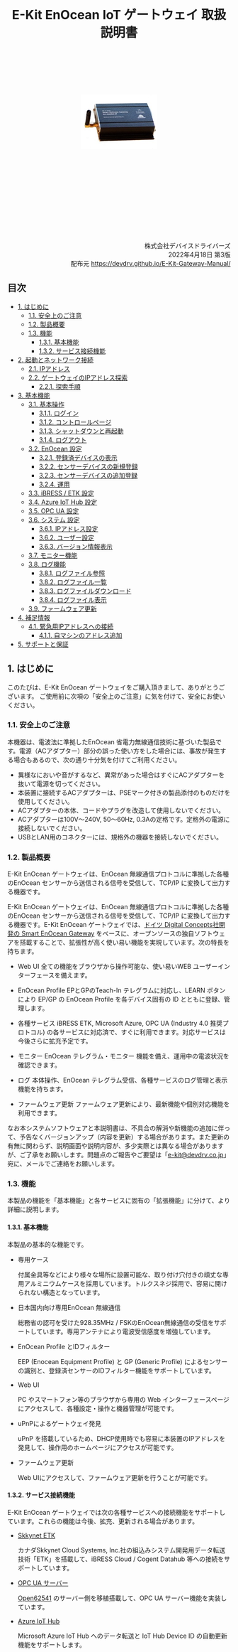 <br/>
<br/>
<br/>
<br/>
<br/>
<br/>
<br/>
<br/>
<br/>
<br/>
<br/>
<br/>
<div style="text-align: center;">
<h1> E-Kit EnOcean IoT ゲートウェイ 取扱説明書</h1>
<br/>
<br/>
<br/>
<br/>
<br/>
<br/>
<img src="img/eogw.jpg" alt="E-Kit EnOcean IoT ゲートウェイ" />
</div>
<br/>
<br/>
<br/>
<br/>
<br/>
<br/>
<br/>
<br/>
<br/>
<br/>
<br/>
<br/>
<div style="text-align: right;">
株式会社デバイスドライバーズ<br/>
2022年4月18日 第3版<br/>
配布元 <a href="https://devdrv.github.io/E-Kit-Gateway-Manual/">
https://devdrv.github.io/E-Kit-Gateway-Manual/</a>
</div>

<div style="page-break-before:always"></div>

## 目次

<!-- TOC -->

- [1. はじめに](#1-はじめに)
	- [1.1. 安全上のご注意](#11-安全上のご注意)
	- [1.2. 製品概要](#12-製品概要)
	- [1.3. 機能](#13-機能)
		- [1.3.1. 基本機能](#131-基本機能)
		- [1.3.2. サービス接続機能](#132-サービス接続機能)
- [2. 起動とネットワーク接続](#2-起動とネットワーク接続)
	- [2.1. IPアドレス](#21-ipアドレス)
	- [2.2. ゲートウェイのIPアドレス探索](#22-ゲートウェイのipアドレス探索)
		- [2.2.1. 探索手順](#221-探索手順)
- [3. 基本機能](#3-基本機能)
	- [3.1. 基本操作](#31-基本操作)
		- [3.1.1. ログイン](#311-ログイン)
		- [3.1.2. コントロールページ](#312-コントロールページ)
		- [3.1.3. シャットダウンと再起動](#313-シャットダウンと再起動)
		- [3.1.4. ログアウト](#314-ログアウト)
	- [3.2. EnOcean 設定](#32-enocean-設定)
		- [3.2.1. 登録済デバイスの表示](#321-登録済デバイスの表示)
		- [3.2.2. センサーデバイスの新規登録](#322-センサーデバイスの新規登録)
		- [3.2.3. センサーデバイスの追加登録](#323-センサーデバイスの追加登録)
		- [3.2.4. 運用](#324-運用)
	- [3.3. iBRESS / ETK 設定](#33-ibress--etk-設定)
	- [3.4. Azure IoT Hub 設定](#34-azure-iot-hub-設定)
	- [3.5. OPC UA 設定](#35-opc-ua-設定)
	- [3.6. システム 設定](#36-システム-設定)
		- [3.6.1. IPアドレス設定](#361-ipアドレス設定)
		- [3.6.2. ユーザー設定](#362-ユーザー設定)
		- [3.6.3. バージョン情報表示](#363-バージョン情報表示)
	- [3.7. モニター機能](#37-モニター機能)
	- [3.8. ログ機能](#38-ログ機能)
		- [3.8.1. ログファイル参照](#381-ログファイル参照)
		- [3.8.2. ログファイル一覧](#382-ログファイル一覧)
		- [3.8.3. ログファイルダウンロード](#383-ログファイルダウンロード)
		- [3.8.4. ログファイル表示](#384-ログファイル表示)
	- [3.9. ファームウェア更新](#39-ファームウェア更新)
- [4. 補足情報](#4-補足情報)
	- [4.1. 緊急用IPアドレスへの接続](#41-緊急用ipアドレスへの接続)
		- [4.1.1. 自マシンのアドレス追加](#411-自マシンのアドレス追加)
- [5. サポートと保証](#5-サポートと保証)

<!-- /TOC -->

<div style="page-break-before:always"></div>

## 1. はじめに

このたびは、E-Kit EnOcean ゲートウェイをご購入頂きまして、ありがとうございます。
ご使用前に次項の「安全上のご注意」に気を付けて、安全にお使いください。

### 1.1. 安全上のご注意

本機器は、電波法に準拠したEnOcean 省電力無線通信技術に基づいた製品です。電源（ACアダプター）部分の誤った使い方をした場合には、事故が発生する場合もあるので、次の通り十分気を付けてご利用ください。
- 異様なにおいや音がするなど、異常があった場合はすぐにACアダプターを抜いて電源を切ってください。
- 本装置に接続するACアダプターは、PSEマーク付きの製品添付のものだけを使用してください。
- ACアダプターの本体、コードやプラグを改造して使用しないでください。
- ACアダプターは100V～240V, 50～60Hz, 0.3Aの定格です。定格外の電源に接続しないでください。
- USBとLAN用のコネクターには、規格外の機器を接続しないでください。

### 1.2. 製品概要

E-Kit EnOcean ゲートウェイは、EnOcean 無線通信プロトコルに準拠した各種のEnOcean センサーから送信される信号を受信して、TCP/IP に変換して出力する機器です。

E-Kit EnOcean ゲートウェイは、EnOcean 無線通信プロトコルに準拠した各種のEnOcean センサーから送信される信号を受信して、TCP/IP に変換して出力する機器です。E-Kit EnOcean ゲートウェイでは、[ドイツ Digital Concepts社開発の Smart EnOcean Gateway](http://enocean-gateway.eu/en/product/)  をベースに、オープンソースの独自ソフトウェアを搭載することで、拡張性が高く使い易い機能を実現しています。次の特長を持ちます。

- Web UI
	全ての機能をブラウザから操作可能な、使い易いWEB ユーザーインターフェースを備えます。

- EnOcean Profile 
	EPとGPのTeach-In テレグラムに対応し、LEARN ボタンにより EP/GP の EnOcean Profile を各デバイス固有の ID とともに登録、管理します。

- 各種サービス
	iBRESS ETK, Microsoft Azure, OPC UA (Industry 4.0 推奨プロトコル) の各サービスに対応済で、すぐに利用できます。対応サービスは今後さらに拡充予定です。

- モニター
	EnOcean テレグラム・モニター 機能を備え、運用中の電波状況を確認できます。

- ログ
	本体操作、EnOcean テレグラム受信、各種サービスのログ管理と表示機能を持ちます。

- ファームウェア更新
	ファームウェア更新により、最新機能や個別対応機能を利用できます。

なお本システムソフトウェアと本説明書は、不具合の解消や新機能の追加に伴って、予告なくバージョンアップ（内容を更新）する場合があります。また更新の有無に関わらず、説明画面や説明内容が、多少実際とは異なる場合がありますが、ご了承をお願いします。問題点のご報告やご要望は「e-kit@devdrv.co.jp」宛に、メールでご連絡をお願いします。

### 1.3. 機能

本製品の機能を「基本機能」と各サービスに固有の「拡張機能」に分けて、より詳細に説明します。

#### 1.3.1. 基本機能

本製品の基本的な機能です。

- 専用ケース

    付属金具等などにより様々な場所に設置可能な、取り付け穴付きの頑丈な専用アルミニウムケースを採用しています。トルクスネジ採用で、容易に開けられない構造となっています。

- 日本国内向け専用EnOcean 無線通信

    総務省の認可を受けた928.35MHz / FSKのEnOcean無線通信の受信をサポートしています。専用アンテナにより電波受信感度を増強しています。

- EnOcean Profile とIDフィルター

    EEP (Enocean Equipment Profile) と GP (Generic Profile)  によるセンサーの識別と、登録済センサーのIDフィルター機能をサポートしています。

- Web UI

    PC やスマートフォン等のブラウザから専用の Web インターフェースページにアクセスして、各種設定・操作と機器管理が可能です。

- uPnPによるゲートウェイ発見

    uPnP を搭載しているため、DHCP使用時でも容易に本装置のIPアドレスを発見して、操作用のホームページにアクセスが可能です。 

- ファームウェア更新

    Web UIにアクセスして、ファームウェア更新を行うことが可能です。

#### 1.3.2. サービス接続機能

E-Kit EnOcean ゲートウェイでは次の各種サービスへの接続機能をサポートしています。これらの機能は今後、拡充、更新される場合があります。

- [Skkynet ETK](https://skkynet.com/etk/)

    カナダSkkynet Cloud Systems, Inc.社の組込みシステム開発用データ転送技術「ETK」を搭載して、iBRESS Cloud / Cogent Datahub 等への接続をサポートしています。

- [OPC UA サーバー](https://opcfoundation.org/about/opc-technologies/opc-ua/)

    [Open62541](https://open62541.org/) のサーバー側を移植搭載して、OPC UA サーバー機能を実装しています。

- [Azure IoT Hub](https://azure.microsoft.com/services/iot-hub/)

    Microsoft Azure IoT Hub へのデータ転送と IoT Hub Device ID の自動更新機能をサポートします。

## 2. 起動とネットワーク接続

本装置は、TCP/IP有線LAN回線に接続することで、EnOcean無線データを転送することが可能です。

アンテナを装着し、Ethernetコネクターをインターネット接続可能な回線に接続してから、ネットアンテナ側の「5V DC」コネクターに、製品添付のACアダプターを差し込んで電源を投入します。**電源スイッチはありません。LED点灯後約30秒程度で利用可能になります。**

### 2.1. IPアドレス

E-Kit EnOcean ゲートウェイは次の2種類のIPアドレスを持っています。IPV4アドレスだけを扱い、IPV6アドレスは使用しません。

- 通常運用IPアドレス

    通用運用時のIPアドレスは、「システム設定ページ」の設定により、DHCP（デフォルト）と固定IPアドレスを選択して設定可能です。

- 緊急IPアドレス

    192.168.249.249 (サブネット マスク255.255.255.0＝24ビット) の固定IPアドレスを持っています。トラブル発生時、または緊急時に接続するためのアドレスなので変更できません。

以降はWebブラウザからE-Kit EnOcean ゲートウェイに接続するための手順について説明します。

- DHCPが利用可能な場合

接続するネットワーク環境でDHCPを用意している場合は、 ゲートウェイをネットワークに接続するための設定は必要ありません。次項の「ゲートウェイのIPアドレス探索」の説明に従ってゲートウェイのアドレスを発見後、Webページにアクセスしてください。

- DHCPが利用できない場合

接続するネットワーク環境でDHCPが利用できない場合、 ゲートウェイを固定IPアドレスに設定して使用します。ゲートウェイのデフォルト設定がDHCPになっているため、一度DHCP環境でゲートウェイに接続、ログインしてシステム設定のIPアドレスを設定する必要があります。ゲートウェイが接続するネットワーク環境でDHCPが利用できない場合は、緊急用IPアドレスに接続して設定する方法があります。詳細手順は「補足情報」 4.1 項「緊急用IPアドレスへの接続」を参照してください。

### 2.2. ゲートウェイのIPアドレス探索

ブラウザで E-Kit EnOcean ゲートウェイにアクセスする場合、接続先のアドレスを指定する必要があります。

なおDHCPを使用せず、固定IPを設定している場合でも、同様の手順でゲートウェイのIPアドレスを確認することが可能です。
 
#### 2.2.1. 探索手順

uPnPに対応したWindows搭載PCを使用した、IPアドレスの探索手順を示します。探索する場合は、最初にWindows PCをE-Kit EnOcean ゲートウェイと同じサブネットのネットワークに接続して、次の方法で確認します。

- コンピューターの「ネットワーク」を開きます。

- 画面中央部にある「ネットワークインフラストラクチャ」のカテゴリにある「Linux Internet Gateway Device」のアイコンを開きます。このアイコンが表示されるには、ゲートウェイの電源投入後約30秒程度かかります。

<div style="text-align: center;">
<img src="img/linux-devP0.png" alt="ネットワークの表示" width="50%"/><br/>
画面　「ネットワークの表示」
</div>

- 開いたプロパティ画面の一番下に表示されたIPアドレスが接続先のゲートウェイのIPアドレスなので、ブラウザの接続先にコピーして接続します。

<div style="text-align: center;">
<img src="img/igdP.png" alt="ネットワークデバイス" width="50%"/><br/>
画面　ネットワークデバイス
</div>

## 3. 基本機能

E-Kit EnOcean ゲートウェイは、Webブラウザを使用して「ゲートウェイ コントロール」と呼ぶ、ゲートウェイが用意するホームページにアクセスして操作します。
この章では、ゲートウェイ コントローラーを使用して操作できる機能を解説します。

### 3.1. 基本操作

ログイン、ログアウトとシャットダウンなどの基本的な操作を説明します。

#### 3.1.1. ログイン

初めてコントロールページにアクセスする場合は、ログイン画面が表示されるので、Usernameに「admin」、Passwordに「admin」を入力後「Login」をクリックして接続します。

ログイン状態は、ログアウトするかブラウザを閉じるまでの間、継続します。UsernameとPasswordはログイン後に設定可能となる「システム設定」ページで変更することができます。

<div style="text-align: center;">
<img src="img/Login.png" alt="Gateway ログイン" width="50%"/><br/>
画面　Gateway ログイン
</div>

#### 3.1.2. コントロールページ

ログインに成功すると、次の様なメイン操作画面の「コントロールページ」が表示されます。E-Kit EnOcean ゲートウェイの基本操作は、このページで行います。次のコントロールページの各項目の役割を説明します。

<div style="text-align: center;">
<img src="img/C000.png" alt="コントロールページ" width="65%"/><br/>
画面　コントロールページ
</div>

#### 3.1.3. シャットダウンと再起動

コントロールページの「システム」グループのラジオボタンを選択して「停止」または「再起動」を設定後、「実行」ボタンのクリックでシステム全体がシャットダウン、または再起動します。シャットダウン後もアンテナ横の青色LEDは点灯したままです。電源が切れたかどうかは、LANケーブルコネクタのLEDが消灯したことで判断します。電源ボタンはありません。電源断後の再起動時は、ACアダプターのケーブルを抜き差ししてください。

<div style="text-align: center;">
<img src="img/C0.png" alt="シャットダウン、再起動とログアウト" width="65%"/><br/>
画面　シャットダウン、再起動とログアウト
</div>

#### 3.1.4. ログアウト

コントローラーページの「ログアウト」リンクをクリックすることで、すぐにログアウトしてログイン画面に遷移します。
ログアウトしても、各種ゲートウェイ機能は動作したままです。

### 3.2. EnOcean 設定

E-Kit EnOcean ゲートウェイは、次のEnOcean動作モードに対応した、EnOceanセンサーの受信機能を提供します。
EnOcean受信動作モードの設定は、「EnOcean動作モード」ラジオボタン選択後、「動作モード」のラジオボタンを選択して、「実行」ボタンをクリックして確定します。

<div style="text-align: center;">
<img src="img/C1.png" alt="EnOcean 動作モード設定" width="65%"/><br/>
画面　EnOcean 動作モード設定
</div>

- モニター

	センサー登録の有無に関わらず、すべてのセンサーからのデータを受信して受信状況を電波強度とともに表示します。ゲートウェイとしてのデータの転送は行いません。この機能は主に、環境やセンサーデバイスの動作テストとして利用することを想定しています。

- 新規登録

	このモードで動作中は、現在の全センサーの登録情報を破棄して、センサーの LEARN ボタン押下による「Teach In」テレグラムを受信して、テレグラム フィルターに追加登録を行います。

- 追加登録

	各センサーの LEARN ボタン押下による「Teach In」テレグラムを受信して、テレグラム フィルターに追加登録を行います。RPSテレグラムを使用するロッカースイッチには LEARN ボタンが無いため、いずれかのボタン動作で登録が完了します。

- 運用

	ゲートウェイに登録済のセンサーやスイッチデバイスからのデータを受信してゲートウェイ転送する、通常運用時の動作モードです。電源投入後はこのモードで動作しています。

#### 3.2.1. 登録済デバイスの表示

E-Kit EnOcean ゲートウェイに登録されたEnOceanデバイス（各種センサーとスイッチ類）は登録済デバイスとして、コントローラーページに次の様に表示されます。

- ID

	ID はEnOceanデバイス固有のIDです。各通信デバイス製造時に割り当て済で、変更不可なためセンサーデバイスを識別するために使用します。

- EEP/GP

	EEP/GP フィールドには、各デバイスと送受信するテレグラムの内容を詳細に示す、EP(EnOcean Equipment Profile) と GP (Generic Profile)のいずれかが設定されます。「A5-04-01」の様に6桁の16進数で表示されるのがEEPで、英小文字を含むものがGPです。ともに [EnOcean Alliance](https://www.enocean-alliance.org/specifications/)で管理されています。

	EEPでは各EEPで定義されている「Shortcut Name」をポイント名としてそのまま使用します。GPには「Shortcut Name」や表示のための番号が規定されていないため、E-Kit EnOcean ゲートウェイ独自の割り当て文字を使用しています。	いずれも、重なった場合には「1～999」の数字を末尾に追加して割り当てます。登録可能なセンサーデバイス最大数は、デバイスIDフィルター登録上限の最大100台です。

- Desc.
	各プロファイルで割り当てられたセンサー（デバイス）の英語名称です。そのデバイスの機能を表示します。

- Point-1～
	「Point-1～Point-9」は各デバイスが持っているデータポイント名です。登録時に自動的に割り付けられます。一般に各センサーは複数のデータポイントを持ちます。

	転送先のサービス種類や設定にも依存しますが、このポイント名とドメイン名を組合せた値が、ゲートウェイ転送時のポイント名（データノード名、デバイスID）として使用されます。

<div style="text-align: center;">
<img src="img/C2.png" alt="登録済デバイス表示" width="75%"/><br/>
画面　EnOcean 登録済デバイス表示
</div>

#### 3.2.2. センサーデバイスの新規登録

「新規登録」モードを実行すると、既存のセンサー登録設定を削除して、新規センサーの登録を開始します。このモードで動作中に登録するセンサーの「LEARN」ボタンを押して、センサーを登録してください。
「運用」モードに切り替えることで、「登録」モードを終了します。
**この「新規登録」モードの実行により、確認無しで登録済の全センサーの情報が削除されます。**ご注意ください。

#### 3.2.3. センサーデバイスの追加登録

「追加登録」モードを実行すると、センサーの追加登録を開始します。このモードで動作中に登録するセンサーの「LEARN」ボタンを押して、センサーを登録してください。「運用」モードに切り替えることで、「登録」モードを終了します。

#### 3.2.4. 運用

登録済センサーのデータを受信します。ゲートウェイ起動時はこのモードで動作しています。

登録済のセンサーからのデータだけを受信して、ゲートウェイ機能としてETK、あるいはOPC UAサーバーとしてデータ転送します。データ受信は、EnOcean無線通信のテレグラムフィルター機能を使用して、登録デバイスのデータだけを取り込みます。EnOcean 通信機器が多い環境でも受信データのバッファーオーバーフローによるデータの取りこぼしがありません。

### 3.3. iBRESS / ETK 設定

- iBRESS ETK 接続

	ラジオボタンの「iBRESS ETK」選択後、iBRESS ETK設定項目（Host, Data Domain, 組織ID / User Name, Password）を入力して、「実行」ボタンをクリックします。3秒程度でETKが新しく設定したパラメーターに従って再起動します。ゲートウェイの起動時は最後に設定した内容に従ってETKが自動起動します。以下に入力例を示します。

<div style="text-align: center;">
<img src="img/C3.png" alt="iBRESS ETK 設定" width="65%"/><br/>
画面　iBRESS ETK 設定
</div>

- DataHub ローカル接続

	iBRESS ETKの設定で「組織ID」/「User name」,「Password」を設定せずに「空」とした場合には、SSHとWebSocketを使用しない、DataHub 用のオープンな接続モードで動作します。DataHubにローカル接続する場合はこの設定を使用します。HostにはIPアドレスを指定することも可能です。

- 停止

	Host 項目を空（何も入力されてない状態）に設定して「実行」ボタンをクリックした場合は、iBRESS / ETK 用転送動作を停止します。

**なお設定内容が間違っている場合、あるいは設定完了時に接続先のiBRESSサーバーに接続できない場合には、通信プログラムのETKが起動しないので、注意してください。**

### 3.4. Azure IoT Hub 設定

機能選択ラジオボタンの「Microsoft Azure」をクリックして、Microsoft Azure IoT Hub の設定を行います。基本的な設定は、接続する IoT Hub の **iothubowner** 権限を持つ **CS (Connection String)** だけです。Connection Stding は入力した最後の5文字だけが表示されます。

Connection Stding を空に設定して「実行」ボタンをクリックした場合は、 Azure IoT Hub への転送を停止します。

**Data Domain** の項目は、Azure IoT Hub には定義されていませんが **Device ID** のプレフィックスを指定します。これは運用上、データポイント名を他の ETK や OPC UA 接続サービスと同様にするための互換性を保つために使用します。プレフィックス（デバイスIDの前に付加する特定の文字列）が必要なければ、空のままとしておきます。その場合、ゲートウェイで自動付加したデータポイント名をそのまま **Device ID** として使用します。

 「実行」ボタンをクリックすると5秒程度で設定と IoT Hub の更新が完了し、接続プログラム (IoT Edge) が再起動します。この設定した内容は保存され、ゲートウェイの再起動時には設定した内容で、自動的に Azure IoT HUb 通信を開始します。

<div style="text-align: center;">
<img src="img/C4.png" alt="Azure IoT Hub 設定" width="65%"/><br/>
画面　Azure IoT Hub 設定
</div>

### 3.5. OPC UA 設定

機能選択ラジオボタンの「OPC UA」をクリックして、OPC UAサーバーの設定を行います。設定はサーバーのPort番号とデータDomain名だけです。「実行」ボタンをクリックして設定が完了し、OPC UAサーバーが再起動します。
この設定した内容は保存され、ゲートウェイの再起動時には設定した内容で、自動的にOPC UAサーバーを開始します。

Port番号を空に設定して「実行」ボタンをクリックした場合は、OPC UAサーバー動作を停止します。

<div style="text-align: center;">
<img src="img/C5.png" alt="OPC UAサーバー設定" width="65%"/><br/>
画面　OPC UAサーバー設定
</div>

### 3.6. システム 設定

コントローラーページの「システム設定」のリンクをクリックすると、次の様な「システム設定」ページに移動します。以下にシステム設定ページの各設定項目を示します。


<div style="text-align: center;">
<img src="img/C5.png" alt="システム設定ページ" width="50%"/><br/>
画面　システム設定ページ
</div>

システム設定ページでは次の機能をサポートしています。

- IPアドレス確認と設定
- ユーザー設定
- バージョン情報表示

またこのページには、ファームウェア更新ページへの移行リンクがあります。各項目の設定について説明します。

#### 3.6.1. IPアドレス設定

E-Kit EnOcean ゲートウェイのIPアドレスを「自動（DHCP）」または「手動設定（固定IPアドレス）」のいずれかに設定します。手動設定の場合はさらに「IPアドレス」、「Net Mask」、「IP Gateway」、「DNS」、「ドメイン名」の設定を次の通り行います。各設定内容はすぐには設定されず、再起動後に有効になります。

- IPアドレス

	IPV4アドレスを設定します。

- Net Mask

	サブネット マスク(Subnet Mask)をマスクの上位ビット数または、「255.255.255.0」の様なIPアドレス形式で設定します。現在の設定状況はマスクの上位ビット数（「255.255.255.0」の場合は「24」など）を表示します。

- IP Gateway

	インターネットに接続するためのゲートウェイのIPアドレスを設定します。

- DNS1

	接続先の名前解決で使用する1台目のDNSのIPアドレスを設定します。

- DNS2

	接続先の名前解決で使用する2台目のDNSのIPアドレスを設定します。DNSはDNS1またはDNS2のいずれか、あるいは両方を設定してください。

- ドメイン名

	ローカルネット接続で使用するドメイン名を設定します。

IPアドレス設定時は設定項目ラジオボタンで「IPアドレス」を選択し、IPアドレスの種別を「自動（DHCP）」または「手動設定」のどちらかを選択します。「手動設定」時は各設定項目を入力します。この例ではNet Maskを「255.255.255.240」として設定していますが、上位28ビットをマスクするので「28」と入力しても同じです。入力設定後は「設定」ボタンをクリック後、再起動してください。

#### 3.6.2. ユーザー設定

E-Kit EnOcean ゲートウェイにログインするユーザー名、またはパスワードを変更する場合に設定します。ログイン用ユーザーは1種類だけが登録可能です。**パスワードを忘れてしまった場合に復帰する方法はないので、設定を変更する場合には、十分気を付けて運用してください。**

- ユーザー名

	新しいユーザー名を入力して設定します。

- パスワード

	新しいパスワードを入力して設定します。変更しない場合でも必ず入力してください。

- 確認入力

	パスワードの確認入力です。前項に入力したのと同じパスワードを再度入力してください。

ユーザー名の設定時はまずラジオボタンで「ユーザー名」を選択し、新たに設定する「ユーザー名」「パスワード」「確認入力」を入力後、「設定」ボタンをクリックします。ユーザーの設定変更は、その場ですぐに実行されるので、設定後は新しいユーザー設定で再度ログインする必要があります。

#### 3.6.3. バージョン情報表示

E-Kit EnOcean ゲートウェイ 搭載のシステムソフトウェア（ファームウェア）の名称とバージョンを表示します。

- Loader:  	アプリケーション・ブートローダー
- Web UI:  	Web UI 表示ソフトウェア
- EnOcean:  EnOcean 通信ソフトウェア
- ETK:  	ETK ソフトウェア
- AZURE:  	Microsoft Azure IoT Hub 接続ソフトウェア
- OPC UA:  	OPC UA サーバーソフトウェア

### 3.7. モニター機能

EnOcean テレグラムの受信状況を示すモニター機能には、次の２種類があります。

- 全テレグラムのモニター

- 操作対象テレグラムのモニター

全テレグラムのモニターは、EnOcean 動作モードを「モニター」に設定して「実行」することで動作します。 ゲートウェイ操作対象テレグラムのモニター機能は、コントローラーページの「ログ表示」のリンクをクリックすることで動作します。次に表示例を示します。モニターページで「取り消し」をクリックすることで終了します。

<div style="text-align: center;">
<img src="img/Mon.png" alt="操作対象テレグラムのモニター" width="65%"/><br/>
画面　操作対象テレグラムのモニター
</div>

### 3.8. ログファイル機能

コントローラーページの「ログファイル」のリンクをクリックすることで、EnOcean ゲートウェイの動作状況記録を管理、表示するログファイル設定ページに移動します。次の設定と操作が可能です。

- 記録したログファイルの内容表示とダウンロード

- ファイルに記録するログの対象設定

- 指定期間の過去ログファイルの削除

<div style="text-align: center;">
<img src="img/Log.png" alt="OPC UAサーバー設定" width="65%"/><br/>
画面　ログファイル設定ページ
</div>

#### 3.8.1. ログファイル参照

ログファイル設定ページで **ログファイル参照** をクリックするとログファイル一覧をブラウザの別のタブで表示します。各ログファイルは次の規則で名前付けられ、システムの再起動時に更新します。

```sh
mod-yyyymmdd-hhmmdd.log
```

- mod: 英字３文字でログ対象モジュールを示します。次のいずれかです。

	- btl: ゲートウェイシステム全体の起動・管理モジュール
	- dpr: EnOcean 受信モジュール
	- gui: Webサーバー + Web GUIモジュール
	- etk: iBRESS / ETK 通信モジュール
	- azr: Azure IoT Edge V1 通信モジュール
	- opc: OPC UA サーバー通信モジュール

- yyyymmdd: ログ取得開始の西暦年月日

- hhmmdd: ログ取得開始時刻（時分秒）

各ログファイル内のメッセージ行には、主に動作の開始、終了、通信、操作内容が時刻情報とともにCSV形式で記録されます。

#### 3.8.2. ログファイル一覧

取得したログファイルはモジュール別、日付順で一覧表示します。

<div style="text-align: center;">
<img src="img/LogOut.png" alt="ログファイル一覧表示（ファイル名クリックで内容表示）" width="65%"/><br/>
画面　ログファイル一覧表示（ファイル名クリックで内容表示）
</div>

#### 3.8.3. ログファイルダウンロード

各ログファイルは、一覧表示画面から右クリックして、ブラウザの機能でダウンロードすることが可能です。ファイル拡張子は .log ですが、CSV形式で記録しています。

<div style="text-align: center;">
<img src="img/link.png" alt="ログファイルのダウンロード"/><br/>
画面　ログファイルのダウンロード
</div>

#### 3.8.4. ログファイル表示

ブラウザに表示している各ログファイルの表示行をクリックすると、CSV形式のログデータを表示します。この表示画面でも、ブラウザの機能でログデータをそのままダウンロード可能です。

<div style="text-align: center;">
<img src="img/LogOut2.png" alt="ログファイル表示例" width="65%"/><br/>
画面　ログファイル表示例
</div>


### 3.9. ファームウェア更新

E-Kit EnOcean ゲートウェイ搭載のシステムソフトウェア（ファームウェア）は、機能向上や不具合の解消、新機能の追加のため、バージョンアップする場合があります。更新用ファームウェアは DDP 拡張子を持つ特殊な形式の圧縮ファイルで、ホームページまたはメールなどで配布します。

新しいファームウェアへの更新作業は、「システム設定ページ」の「ファームウェア更新」リンクをクリックして表示される「ファームウェア更新ページ」で行います。以降に、更新手順を示します。

<div style="text-align: center;">
<img src="img/S2.png" alt="ファームウェア更新リンク" width="65%"/><br/>
画面　ファームウェア更新リンク
</div>

- ファームウェア更新ページ

	ファームウェア更新リンクのクリックにより、次のファームウェア更新ページに移動するので、「参照」をクリックして入手したファームウェアを選択するファイルダイアログを開きます。
 
<div style="text-align: center;">
<img src="img/F1.png" alt="ファームウェア更新ページ" width="65%"/><br/>
画面　ファームウェア更新ページ
</div>

- アップロードするファイルの選択

	次の「アップロードするファイルの選択」ダイアログが開くので、ファイラーを操作して入力した更新用ファームウェアファイルを選択し「開く」をクリックします。下記画面の例は「C:\TEMP\ekitgw-000000.ddp」というファイルを選択しています。

<div style="text-align: center;">
<img src="img/D1.png" alt="ファイルの選択ダイアログ" width="65%"/><br/>
画面　ファイルの選択ダイアログ
</div>

- アップロード送信

	更新メニューに選択したファイル名が表示されるので確認して、「送信」ボタンをクリックしてアップロード転送します。
 
<div style="text-align: center;">
<img src="img/F2.png" alt="更新ファイル確認" width="65%"/><br/>
画面　更新ファイル確認
</div>

- 更新完了

	通常は１～2秒程度で更新が完了するので、「確認」ボタンをクリックして「コントローラーページ」に移動し、再起動して下さい。
 
<div style="text-align: center;">
<img src="img/F3.png" alt="更新完了" width="65%"/><br/>
画面　ファームウェア更新完了
</div>

## 4. 補足情報

### 4.1. 緊急用IPアドレスへの接続

ゲートウェイの緊急用固定IPアドレス、192.168.249.249 (サブネットマスク255.255.255.0＝24ビット) に接続する方法を示します。通常の環境では、この緊急用IPアドレスに接続できないので、ここでは、操作しているWindows PC（自マシン）に192.168.249.0/24のサブネットのIPアドレスを追加する手順を紹介します。

192.168.249.0/24サブネットに接続する設定変更が可能であれば、LinuxやMacintoshなど、Windows以外のマシンを使用してアクセスすることも可能です。また、IPアドレスを追加せずに一時的に変更するなど、他の方法で試しても構いません。

#### 4.1.1. 自マシンのアドレス追加

- ネットワークと共有センター

	Windows PCの「ネットワークのプロパティ」、またはコントロールパネルの「ネットワークと共有センター」を開いて、「アダプター設定の変更」をクリックします。

<div style="text-align: center;">
<img src="img/W1p.png" alt="ネットワークと共有センター" width="65%"/><br/>
画面　ネットワークと共有センター
</div>

- ネットワークとインターネット

	Windows 10では前記の代わりに「設定」→「ネットワークとインターネット」→「ネットワーク接続の変更：アダプターのオプションを変更する」を選択しても同じです。

<div style="text-align: center;">
<img src="img/W1-2pp.png" alt="設定：ネットワークとインターネット" width="65%"/><br/>
画面　設定：ネットワークとインターネット
</div>

- イーサネットアダプターのプロパティ

	「ネットワーク接続」のアイコンメニューで有効なアダプターを選択後、右クリックしてイーサネットアダプターの「プロパティ」を選択して開きます。
 
<div style="text-align: center;">
<img src="img/W2p.png" alt="ネットワーク接続メニューのプロパティ選択" width="40%"/><br/>
画面　ネットワーク接続メニューのプロパティ選択
</div>

- イーサネットのプロパティ

	開いたイーサネットのプロパティで、「インターネット プロトコル バージョン 4 (TCP/IPv4)」にチェックしてあるアダプターを選択します。IPv4のインターネットプロトコルを選択後「プロパティ」ボタンをクリックして、「インターネット プロトコル バージョン 4 (TCP/IPv4)のプロパティ」を開きます。


<div style="text-align: center;">
<img src="img/W3.png" alt="イーサネットのプロパティ" width="50%"/><br/>
画面　イーサネットのプロパティ
</div>

- インターネット プロトコル バージョン 4 (TCP/IPv4)のプロパティ

	現在設定はそのまま残してIPアドレスを追加するため、「詳細設定」をクリックします。
 
<div style="text-align: center;">
<img src="img/W4.png" alt="インターネット プロトコル バージョン 4 (TCP/IPv4)のプロパティ" width="50%"/><br/>
画面　インターネット プロトコル バージョン 4 (TCP/IPv4)のプロパティ
</div>

- TCP/IP 詳細設定

	操作しているマシンに新しいIPアドレスを追加するため、IPアドレスの「追加」ボタンをクリックします。
 
<div style="text-align: center;">
<img src="img/W5.png" alt="TCP/IP 詳細設定" width="50%"/><br/>
画面　TCP/IP 詳細設定
</div>

- TCP/IP アドレスの追加

	表示された「TCP/IP アドレス」ダイアログに、追加する「IPアドレス」「192.168.249.1」と「サブネット マスク」「255.255.255.0」を入力して「追加」ボタンをクリックします。
 
<div style="text-align: center;">
<img src="img/W6.png" alt="TCP/IP アドレスの追加入力" width="40%"/><br/>
画面　TCP/IP アドレスの追加入力
</div>

- TCP/IP 詳細設定の確認

	TCP/IP 詳細設定の画面で、IPアドレスが「192.168.249.1」に、サブネット マスクが「255.255.255.0」に設定されていることを確認して、「OK」ボタンを押してTCP/IP 詳細設定を閉じます。同様に「OK」ボタンで「インターネット プロトコル バージョン 4 (TCP/IPv4)のプロパティ」、「イーサネットのプロパティ」を閉じます。
 
<div style="text-align: center;">
<img src="img/W7.png" alt="TCP/IP 詳細設定の確認" width="50%"/><br/>
画面　TCP/IP 詳細設定の確認
</div>

これでゲートウェイの緊急用固定IPアドレスに接続できる様になりました。固定IPアドレスを設定する場合には、ブラウザを起動して、URL入力欄に緊急IPアドレスの「192.168.249.249」を入力して接続し、ログインします。ログイン後は、3.5項の「システム設定」の説明に従って固定IPアドレスを設定後、再起動してからご利用ください。

## 5. サポートと保証

本製品は、日本国内の屋内の一般的な利用環境で使用された場合には、不具合発生時にご購入後1年間の無償修理による保証を行います。保証期間内であっても、規定外の利用や改造による故障、火災・地震や台風等の天災が原因の場合は、無償保証の対応外とさせて頂きます。

不具合でお困りの場合、あるいは保証に関して不明な点はご購入先、または株式会社デバイスドライバーズ E-Kit事業部「e-kit@devdrv.co.jp」宛にメールでお問い合わせください。

<div style="text-align: right;">
株式会社デバイスドライバーズ<br/>
E-Kit事業部<br/>
© 2020 Device Drivers, Ltd.
</div>
